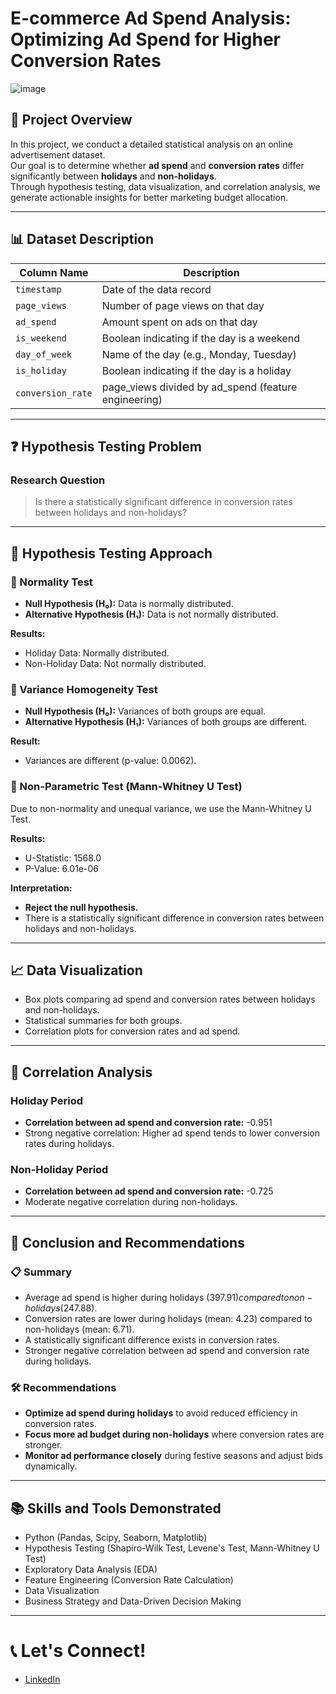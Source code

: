 # E-commerce Ad Spend Analysis: Optimizing Ad Spend for Higher Conversion Rates
![image](https://github.com/user-attachments/assets/ba11c2d4-c2a5-481a-a3dd-110e0553200f)



## 📁 Project Overview

In this project, we conduct a detailed statistical analysis on an online advertisement dataset.  
Our goal is to determine whether **ad spend** and **conversion rates** differ significantly between **holidays** and **non-holidays**.  
Through hypothesis testing, data visualization, and correlation analysis, we generate actionable insights for better marketing budget allocation.

---

## 📊 Dataset Description

| Column Name    | Description                                   |
|----------------|-----------------------------------------------|
| `timestamp`    | Date of the data record                       |
| `page_views`   | Number of page views on that day              |
| `ad_spend`     | Amount spent on ads on that day               |
| `is_weekend`   | Boolean indicating if the day is a weekend    |
| `day_of_week`  | Name of the day (e.g., Monday, Tuesday)       |
| `is_holiday`   | Boolean indicating if the day is a holiday    |
| `conversion_rate` | page_views divided by ad_spend (feature engineering) |

---

## ❓ Hypothesis Testing Problem

### Research Question
> Is there a statistically significant difference in conversion rates between holidays and non-holidays?

---

## 🧠 Hypothesis Testing Approach

### 📏 Normality Test
- **Null Hypothesis (H₀):** Data is normally distributed.
- **Alternative Hypothesis (H₁):** Data is not normally distributed.

**Results:**
- Holiday Data: Normally distributed.
- Non-Holiday Data: Not normally distributed.

### 🧪 Variance Homogeneity Test
- **Null Hypothesis (H₀):** Variances of both groups are equal.
- **Alternative Hypothesis (H₁):** Variances of both groups are different.

**Result:**
- Variances are different (p-value: 0.0062).

### 🧪 Non-Parametric Test (Mann-Whitney U Test)
Due to non-normality and unequal variance, we use the Mann-Whitney U Test.

**Results:**
- U-Statistic: 1568.0
- P-Value: 6.01e-06

**Interpretation:**
- **Reject the null hypothesis.**
- There is a statistically significant difference in conversion rates between holidays and non-holidays.

---

## 📈 Data Visualization

- Box plots comparing ad spend and conversion rates between holidays and non-holidays.
- Statistical summaries for both groups.
- Correlation plots for conversion rates and ad spend.

---

## 🔗 Correlation Analysis

### Holiday Period
- **Correlation between ad spend and conversion rate:** -0.951
- Strong negative correlation: Higher ad spend tends to lower conversion rates during holidays.

### Non-Holiday Period
- **Correlation between ad spend and conversion rate:** -0.725
- Moderate negative correlation during non-holidays.

---

## 📌 Conclusion and Recommendations

### 📋 Summary
- Average ad spend is higher during holidays ($397.91) compared to non-holidays ($247.88).
- Conversion rates are lower during holidays (mean: 4.23) compared to non-holidays (mean: 6.71).
- A statistically significant difference exists in conversion rates.
- Stronger negative correlation between ad spend and conversion rate during holidays.

### 🛠️ Recommendations
- **Optimize ad spend during holidays** to avoid reduced efficiency in conversion rates.
- **Focus more ad budget during non-holidays** where conversion rates are stronger.
- **Monitor ad performance closely** during festive seasons and adjust bids dynamically.

---

## 📚 Skills and Tools Demonstrated

- Python (Pandas, Scipy, Seaborn, Matplotlib)
- Hypothesis Testing (Shapiro-Wilk Test, Levene's Test, Mann-Whitney U Test)
- Exploratory Data Analysis (EDA)
- Feature Engineering (Conversion Rate Calculation)
- Data Visualization
- Business Strategy and Data-Driven Decision Making

---

# 📞 Let's Connect!

- [LinkedIn](https://www.linkedin.com/in/lutfor-rahman-sohan/)

